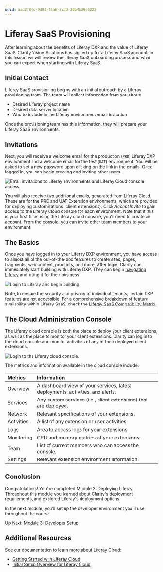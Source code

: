 ```yaml
---
uuid: aad2f09c-9d83-45a6-8c3d-30b4b39e5222
---
```

# Liferay SaaS Provisioning

After learning about the benefits of Liferay DXP and the value of Liferay SaaS, Clarity Vision Solutions has signed up for a Liferay SaaS account. In this lesson we will review the Liferay SaaS onboarding process and what you can expect when starting with Liferay SaaS.

## Initial Contact

Liferay SaaS provisioning begins with an initial outreach by a Liferay provisioning team. The team will collect information from you about:

* Desired Liferay project name
* Desired data server location
* Who to include in the Liferay environment email invitation

Once the provisioning team has this information, they will prepare your Liferay SaaS environments.

## Invitations

Next, you will receive a welcome email for the production (`PRD`) Liferay DXP environment and a welcome email for the test (`UAT`) environment. You will be asked to set a new password upon clicking on the link in the emails. Once logged in, you can begin creating and inviting other users.

![Email invitations to Liferay environments and Liferay Cloud console access.](./liferay-saas-onboarding/images/01.png)

You will also receive two additional emails, generated from Liferay Cloud. These are for the PRD and UAT Extension environments, which are provided for deploying customizations (client extensions). Click *Accept Invite* to gain access to the Liferay Cloud console for each environment. Note that if this is your first time using the Liferay cloud console, you'll need to create an account. From the console, you can invite other team members to your environment.

## The Basics

Once you have logged in to your Liferay DXP environment, you have access to almost all of the out-of-the-box features to create sites, pages, fragments, web content, products, and more. After login, Clarity can immediately start building with Liferay DXP. They can begin [navigating Liferay](https://learn.liferay.com/w/dxp/getting-started/navigating-dxp) and using it for their business.

![Login to Liferay and begin building.](./liferay-saas-onboarding/images/02.png)

Note, to ensure the security and privacy of individual tenants, certain DXP features are not accessible. For a comprehensive breakdown of feature availability within Liferay SaaS, check the [Liferay SaaS Compatibility Matrix](https://learn.liferay.com/w/liferay-cloud/reference/liferay-saas-compatibility-matrix).

## The Cloud Administration Console

The Liferay cloud console is both the place to deploy your client extensions, as well as the place to monitor your client extensions. Clarity can log in to the cloud console and monitor activities of any of their deployed client extensions.

![Login to the Liferay cloud console.](./liferay-saas-onboarding/images/03.png)

The metrics and information available in the cloud console include:

| Metrics    | Information                                                                     |
|:-----------|:--------------------------------------------------------------------------------|
| Overview   | A dashboard view of your services, latest deployments, activities, and alerts.  |
| Services   | Any custom services (i.e., client extensions) that are deployed.                |
| Network    | Relevant specifications of your extensions.                                        |
| Activities | A list of any extension or user activities.                                     |
| Logs       | Area to access logs for your extensions                                         |
| Monitoring | CPU and memory metrics of your extensions.                                      |
| Team       | List of current members who can access the console.                             |
| Settings   | Relevant extension environment information.                                     |

## Conclusion

Congratulations! You've completed Module 2: Deploying Liferay. Throughout this module you learned about Clarity's deployment requirements, and explored Liferay's deployment options.

In the next module, you'll set up the developer environment you'll use throughout the course.

Up Next: [Module 3: Developer Setup](../module-3-developer-setup.md)

## Additional Resources

See our documentation to learn more about Liferay Cloud:

* [Getting Started with Liferay Cloud](https://learn.liferay.com/w/liferay-cloud/getting-started)
* [Initial Setup Overview for Liferay Cloud](https://learn.liferay.com/w/liferay-cloud/getting-started/initial-setup-overview)
